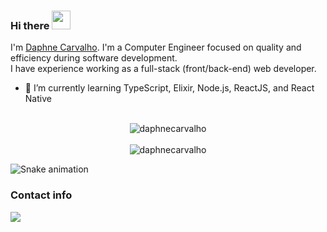 ### Hi there <img src="https://raw.githubusercontent.com/verma-anushka/verma-anushka/master/gifs/wave.gif" width="30px">

I'm [Daphne Carvalho](https://www.linkedin.com/in/daphnecarvalho/).
I'm a Computer Engineer focused on quality and efficiency during software development. <br/>
I have experience working as a full-stack (front/back-end) web developer.


- 🌱 I’m currently learning TypeScript, Elixir, Node.js, ReactJS, and React Native

<br/>

<div align="center"><img align="center" src="https://github-readme-stats.vercel.app/api/top-langs?username=daphnecarvalho&show_icons=true&hide_border=true&locale=en&layout=compact&theme=dracula" alt="daphnecarvalho" /></div>

<br/>

<div align="center"><img align="center" src="http://github-readme-streak-stats.herokuapp.com?user=daphnecarvalho&theme=dracula&hide_border=true&date_format=j%20M%5B%20Y%5D" alt="daphnecarvalho" /></div>

![Snake animation](https://github.com/daphnecarvalho/daphnecarvalho/blob/output/github-contribution-grid-snake.svg)

### Contact info
<a href="https://www.linkedin.com/in/daphnecarvalho/" target="_blank">
  <img src="https://img.shields.io/badge/LinkedIn-%230077B5.svg?&style=flat-square&logo=linkedin&logoColor=white">
</a>

<!-- 
- 🔭 I’m currently working on ...
- 👯 I’m looking to collaborate on ...
- 🤔 I’m looking for help with ...
- 💬 Ask me about ...
- 📫 How to reach me: ...
- 😄 Pronouns: ...
- ⚡ Fun fact: ...
-->
